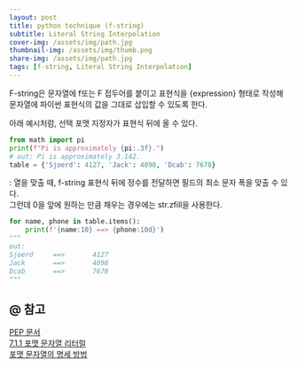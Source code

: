```yaml
---
layout: post
title: python technique (f-string)
subtitle: Literal String Interpolation
cover-img: /assets/img/path.jpg
thumbnail-img: /assets/img/thumb.png
share-img: /assets/img/path.jpg
tags: [f-string, Literal String Interpolation]
---
```

F-string은 문자열에 f또는 F 접두어를 붙이고 표현식을 {expression} 형태로 작성해
문자열에 파이썬 표현식의 값을 그대로 삽입할 수 있도록 한다.

아래 예시처럼, 선택 포맷 지정자가 표현식 뒤에 올 수 있다.
```python
from math import pi
print(f"Pi is approximately {pi:.3f}.")
# out: Pi is approximately 3.142.
table = {'Sjoerd': 4127, 'Jack': 4098, 'Dcab': 7678}
```

: 열을 맞출 때, f-string 표현식 뒤에 정수를 전달하면 필드의 최소 문자 폭을 맞출 수 있다.  
그런데 0을 앞에 원하는 만큼 채우는 경우에는 str.zfill을 사용한다.
```python
for name, phone in table.items():
    print(f'{name:10} ==> {phone:10d}')
""" 
out:
Sjoerd     ==>       4127
Jack       ==>       4098
Dcab       ==>       7678
"""
```



## @ 참고
[PEP 문서](https://peps.python.org/pep-0498/)  
[7.1.1 포맷 문자열 리터럴](https://docs.python.org/ko/3/tutorial/inputoutput.html)   
[포맷 문자열의 명세 방법](https://docs.python.org/ko/3/library/string.html#formatspec)